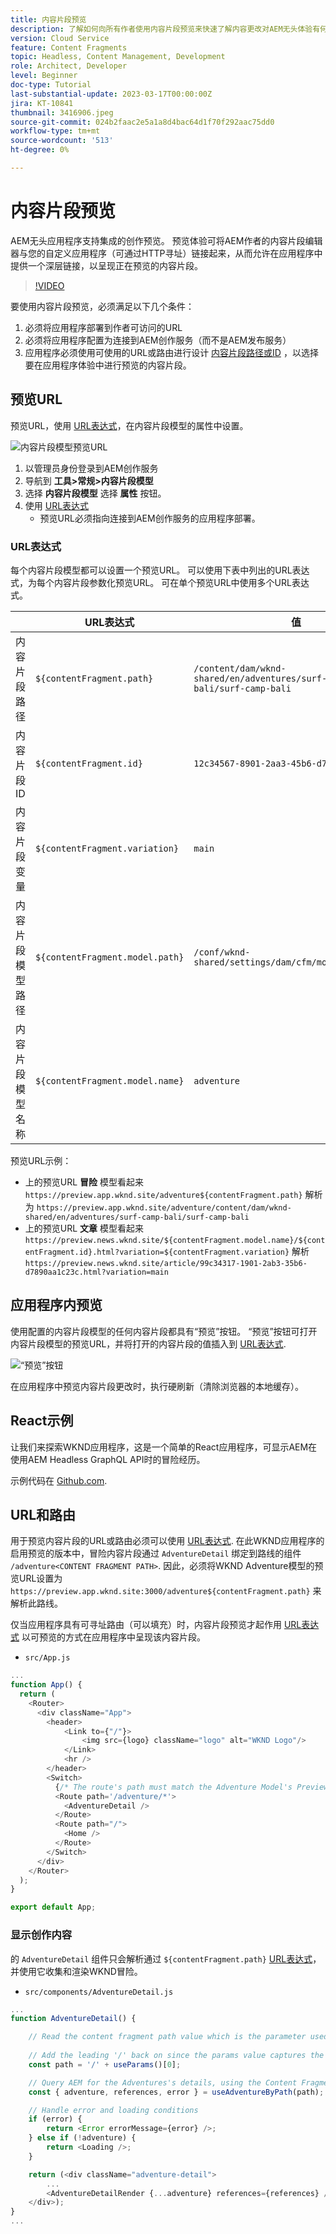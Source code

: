 ```yaml
---
title: 内容片段预览
description: 了解如何向所有作者使用内容片段预览来快速了解内容更改对AEM无头体验有何影响。
version: Cloud Service
feature: Content Fragments
topic: Headless, Content Management, Development
role: Architect, Developer
level: Beginner
doc-type: Tutorial
last-substantial-update: 2023-03-17T00:00:00Z
jira: KT-10841
thumbnail: 3416906.jpeg
source-git-commit: 024b2faac2e5a1a8d4bac64d1f70f292aac75dd0
workflow-type: tm+mt
source-wordcount: '513'
ht-degree: 0%

---
```



# 内容片段预览

AEM无头应用程序支持集成的创作预览。 预览体验可将AEM作者的内容片段编辑器与您的自定义应用程序（可通过HTTP寻址）链接起来，从而允许在应用程序中提供一个深层链接，以呈现正在预览的内容片段。

>[!VIDEO](https://video.tv.adobe.com/v/3416906/?quality=12&learn=on)

要使用内容片段预览，必须满足以下几个条件：

1. 必须将应用程序部署到作者可访问的URL
1. 必须将应用程序配置为连接到AEM创作服务（而不是AEM发布服务）
1. 应用程序必须使用可使用的URL或路由进行设计 [内容片段路径或ID](#url-expressions) ，以选择要在应用程序体验中进行预览的内容片段。

## 预览URL

预览URL，使用 [URL表达式](#url-expressions)，在内容片段模型的属性中设置。

![内容片段模型预览URL](./assets/preview/cf-model-preview-url.png)

1. 以管理员身份登录到AEM创作服务
1. 导航到 __工具>常规>内容片段模型__
1. 选择 __内容片段模型__ 选择 __属性__ 按钮。
1. 使用 [URL表达式](#url-expressions)
   + 预览URL必须指向连接到AEM创作服务的应用程序部署。

### URL表达式

每个内容片段模型都可以设置一个预览URL。 可以使用下表中列出的URL表达式，为每个内容片段参数化预览URL。 可在单个预览URL中使用多个URL表达式。

|  | URL表达式 | 值 |
| --------------------------------------- | ----------------------------------- | ----------- |
| 内容片段路径 | `${contentFragment.path}` | `/content/dam/wknd-shared/en/adventures/surf-camp-bali/surf-camp-bali` |
| 内容片段ID | `${contentFragment.id}` | `12c34567-8901-2aa3-45b6-d7890aa1c23c` |
| 内容片段变量 | `${contentFragment.variation}` | `main` |
| 内容片段模型路径 | `${contentFragment.model.path}` | `/conf/wknd-shared/settings/dam/cfm/models/adventure` |
| 内容片段模型名称 | `${contentFragment.model.name}` | `adventure` |

预览URL示例：

+ 上的预览URL __冒险__ 模型看起来 `https://preview.app.wknd.site/adventure${contentFragment.path}` 解析为 `https://preview.app.wknd.site/adventure/content/dam/wknd-shared/en/adventures/surf-camp-bali/surf-camp-bali`
+ 上的预览URL __文章__ 模型看起来 `https://preview.news.wknd.site/${contentFragment.model.name}/${contentFragment.id}.html?variation=${contentFragment.variation}` 解析 `https://preview.news.wknd.site/article/99c34317-1901-2ab3-35b6-d7890aa1c23c.html?variation=main`

## 应用程序内预览

使用配置的内容片段模型的任何内容片段都具有“预览”按钮。 “预览”按钮可打开内容片段模型的预览URL，并将打开的内容片段的值插入到 [URL表达式](#url-expressions).

![“预览”按钮](./assets/preview/preview-button.png)

在应用程序中预览内容片段更改时，执行硬刷新（清除浏览器的本地缓存）。

## React示例

让我们来探索WKND应用程序，这是一个简单的React应用程序，可显示AEM在使用AEM Headless GraphQL API时的冒险经历。

示例代码在 [Github.com](https://github.com/adobe/aem-guides-wknd-graphql/tree/main/preview-tutorial).

## URL和路由

用于预览内容片段的URL或路由必须可以使用 [URL表达式](#url-expressions). 在此WKND应用程序的启用预览的版本中，冒险内容片段通过 `AdventureDetail` 绑定到路线的组件 `/adventure<CONTENT FRAGMENT PATH>`. 因此，必须将WKND Adventure模型的预览URL设置为 `https://preview.app.wknd.site:3000/adventure${contentFragment.path}` 来解析此路线。

仅当应用程序具有可寻址路由（可以填充）时，内容片段预览才起作用 [URL表达式](#url-expressions) 以可预览的方式在应用程序中呈现该内容片段。

+ `src/App.js`

```javascript
...
function App() {
  return (
    <Router>
      <div className="App">
        <header>
            <Link to={"/"}>
                <img src={logo} className="logo" alt="WKND Logo"/>
            </Link>        
            <hr />
        </header>
        <Switch>
          {/* The route's path must match the Adventure Model's Preview URL expression. In React since the path has `/` you must use wildcards to match instead of the usual `:path` */}
          <Route path='/adventure/*'>
            <AdventureDetail />
          </Route>
          <Route path="/">
            <Home />
          </Route>
        </Switch>
      </div>
    </Router>
  );
}

export default App;
```

### 显示创作内容

的 `AdventureDetail` 组件只会解析通过 `${contentFragment.path}` [URL表达式](#url-expressions)，并使用它收集和渲染WKND冒险。

+ `src/components/AdventureDetail.js`

```javascript
...
function AdventureDetail() {

    // Read the content fragment path value which is the parameter used to query for the adventure's details
    
    // Add the leading '/' back on since the params value captures the `*` wildcard in `/adventure/*`, or everything after the first `/` in the Content Fragment path.
    const path = '/' + useParams()[0];

    // Query AEM for the Adventures's details, using the Content Fragment's `path`
    const { adventure, references, error } = useAdventureByPath(path);

    // Handle error and loading conditions
    if (error) {
        return <Error errorMessage={error} />;
    } else if (!adventure) {
        return <Loading />;
    }

    return (<div className="adventure-detail">
        ...
        <AdventureDetailRender {...adventure} references={references} />
    </div>);
}
...
```
